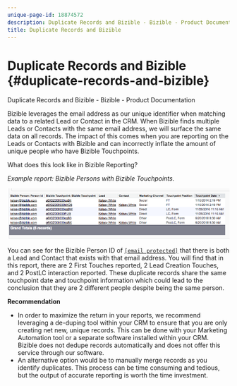 ```yaml
---
unique-page-id: 18874572
description: Duplicate Records and Bizible - Bizible - Product Documentation
title: Duplicate Records and Bizible
---
```


# Duplicate Records and Bizible {#duplicate-records-and-bizible}

Duplicate Records and Bizible - Bizible - Product Documentation

Bizible leverages the email address as our unique identifier when matching data to a related Lead or Contact in the CRM. When Bizible finds multiple Leads or Contacts with the same email address, we will surface the same data on all records. The impact of this comes when you are reporting on the Leads or Contacts with Bizible and can incorrectly inflate the amount of unique people who have Bizible Touchpoints.  
  
What does this look like in Bizible Reporting?

*Example report: Bizible Persons with Bizible Touchpoints.*

![](assets/1-1.png)  
  
You can see for the Bizible Person ID of [`[email protected]`](http://docs.marketo.com/cdn-cgi/l/email-protection#f09b959c839589b092998a99929c95de939f9d) that there is both a Lead and Contact that exists with that email address. You will find that in this report, there are 2 First Touches reported, 2 Lead Creation Touches, and 2 PostLC interaction reported. These duplicate records share the same touchpoint date and touchpoint information which could lead to the conclusion that they are 2 different people despite being the same person.   
  
**Recommendation**

* In order to maximize the return in your reports, we recommend leveraging a de-duping tool within your CRM to ensure that you are only creating net new, unique records. This can be done with your Marketing Automation tool or a separate software installed within your CRM. Bizible does not dedupe records automatically and does not offer this service through our software.
* An alternative option would be to manually merge records as you identify duplicates. This process can be time consuming and tedious, but the output of accurate reporting is worth the time investment.

